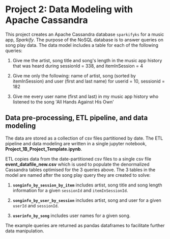 # Project 2: Data Modeling with Apache Cassandra


This project creates an Apache Cassandra database `sparkifyks` for a music app, *Sparkify*. The purpose of the NoSQL database is to answer queries on song play data. The data model includes a table for each of the following queries:

1. Give me the artist, song title and song's length in the music app history that was heard during  sessionId = 338, and itemInSession  = 4

2. Give me only the following: name of artist, song (sorted by itemInSession) and user (first and last name) for userid = 10, sessionid = 182
    
3. Give me every user name (first and last) in my music app history who listened to the song 'All Hands Against His Own'


## Data pre-processing, ETL pipeline, and data modeling

The data are stored as a collection of csv files partitioned by date. The ETL pipeline and data modeling are written in a single jupyter notebook, **Project_1B_Project_Template.ipynb**.

ETL copies data from the date-partitioned csv files to a single csv file **event_datafile_new.csv** which is used to populate the denormalized Cassandra tables optimised for the 3 queries above. The 3 tables in the model are named after the song play query they are created to solve:

1. **`songinfo_by_session_by_item`** includes artist, song title and song length information for a given `sessionId` and `itemInSessionId`.

2. **`songinfo_by_user_by_session`** includes artist, song and user for a given `userId` and `sessionId`.

3. **`userinfo_by_song`** includes user names for a given song.

The example queries are returned as pandas dataframes to facilitate further data manipulation.

<br>

